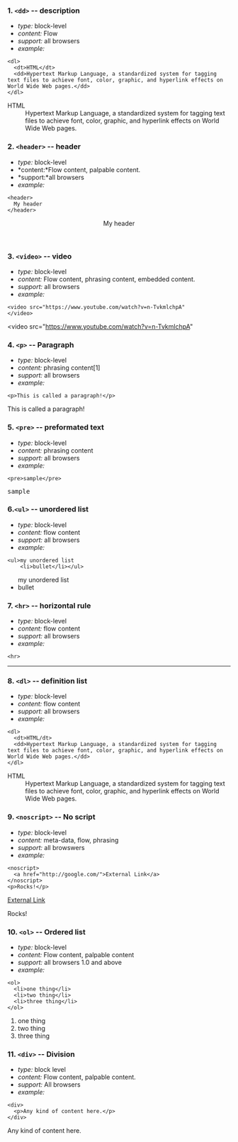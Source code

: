 ### 1. `<dd>` -- description 

* *type:* block-level
* *content:* Flow 
* *support:* all browsers
* *example:*
```
<dl>
  <dt>HTML</dt>
  <dd>Hypertext Markup Language, a standardized system for tagging text files to achieve font, color, graphic, and hyperlink effects on World Wide Web pages.</dd>
</dl>
```
<dl>
  <dt>HTML</dt>
  <dd>Hypertext Markup Language, a standardized system for tagging text files to achieve font, color, graphic, and hyperlink effects on World Wide Web pages.</dd>
</dl>

### 2. `<header>` -- header

* *type:* block-level
* *content:*Flow content, palpable content.
* *support:*all browsers
* *example:*
```
<header>
  My header
</header>
```
<header>
  My header
</header>

### 3. `<video>` -- video

* *type:* block-level
* *content:* Flow content, phrasing content, embedded content.
* *support:* all browsers
* *example:*
```
<video src="https://www.youtube.com/watch?v=n-TvkmlchpA"
</video>
```
<video src="https://www.youtube.com/watch?v=n-TvkmlchpA"
</video>

### 4. `<p>` -- Paragraph

* *type:* block-level
* *content:* phrasing content[1]
* *support:* all browsers
* *example:*
```
<p>This is called a paragraph!</p>
```
<p>This is called a paragraph!</p>

### 5. `<pre>` -- preformated text

* *type:* block-level
* *content:* phrasing content
* *support:* all browsers
* *example:*
```
<pre>sample</pre>
```
<pre>sample</pre>

### 6.`<ul>` -- unordered list

* *type:* block-level
* *content:* flow content 
* *support:* all browsers
* *example:*
```
<ul>my unordered list
    <li>bullet</li></ul>
```    
<ul>my unordered list
    <li>bullet</li></ul>   

### 7. `<hr>` -- horizontal rule 

* *type:* block-level
* *content:* flow content
* *support:* all browsers
* *example:*
```
<hr>
```
<hr>

### 8. `<dl>` -- definition list

* *type:* block-level
* *content:* flow content 
* *support:* all browsers
* *example:*
```
<dl>
  <dt>HTML/dt>
  <dd>Hypertext Markup Language, a standardized system for tagging text files to achieve font, color, graphic, and hyperlink effects on World Wide Web pages.</dd>
</dl>
```
<dl>
  <dt>HTML</dt>
  <dd>Hypertext Markup Language, a standardized system for tagging text files to achieve font, color, graphic, and hyperlink effects on World Wide Web pages.</dd>
</dl>

### 9. `<noscript>` -- No script 

* *type:* block-level
* *content:* meta-data, flow, phrasing 
* *support:* all browswers
* *example:* 
```
<noscript>
  <a href="http://google.com/">External Link</a>
</noscript>
<p>Rocks!</p>
```
<noscript>
  <a href="http://google.com/">External Link</a>
</noscript>
<p>Rocks!</p>

### 10. `<ol>` -- Ordered list

* *type:* block-level
* *content:* Flow content, palpable content
* *support:* all browsers 1.0 and above
* *example:*
```
<ol>
  <li>one thing</li>
  <li>two thing</li>
  <li>three thing</li>
</ol>
```
<ol>
  <li>one thing</li>
  <li>two thing</li>
  <li>three thing</li>
</ol>

### 11. `<div>` -- Division

* *type:* block level 
* *content:* Flow content, palpable content.
* *support:* All browsers
* *example:*
```
<div>
  <p>Any kind of content here.</p>
</div>
```
<div>
  <p>Any kind of content here.</p>
</div>

